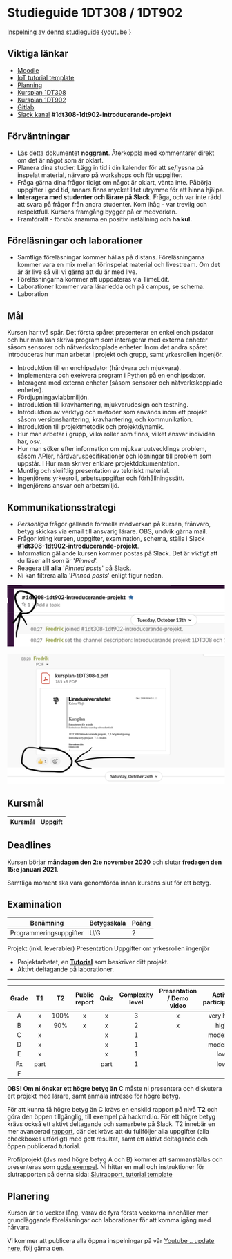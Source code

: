 # Studieguide 1DT308 / 1DT902

[Inspelning av denna studieguide](https://youtu.be/)
{youtube }


## 


## Viktiga länkar

- [Moodle]()
- [IoT tutorial template](https://hackmd.io/@lnu-iot/iot-tutorial)
- [Planning](https://hackmd.io/@lnu-iot/planning)
- [Kursplan 1DT308](https://kursplan.lnu.se/kursplaner/kursplan-1DT308-1.pdf)
- [Kursplan 1DT902](https://kursplan.lnu.se/kursplaner/kursplan-1DT902-1.pdf)
- [Gitlab](https://gitlab.lnu.se)
- [Slack kanal](coursepress.lnu.se) **#1dt308-1dt902-introducerande-projekt**

## Förväntningar

- Läs detta dokumentet **noggrant**. Återkoppla med kommentarer direkt om det är något som är oklart.
- Planera dina studier. Lägg in tid i din kalender för att se/lyssna på inspelat material, närvaro på workshops och för uppgifter.
- Fråga gärna dina frågor tidigt om något är oklart, vänta inte. Påbörja uppgifter i god tid, annars finns mycket litet utrymme för att hinna hjälpa.
- **Interagera med studenter och lärare på Slack**. Fråga, och var inte rädd att svara på frågor från andra studenter. Kom ihåg - var trevlig och respektfull. Kursens framgång bygger på er medverkan.
- Framförallt - försök anamma en positiv inställning och **ha kul.**

## Föreläsningar och laborationer

- Samtliga föreläsningar kommer hållas på distans. Föreläsningarna kommer vara en mix mellan förinspelat material och livestream. Om det är är live så vill vi gärna att du är med live.
- Föreläsningarna kommer att uppdateras via TimeEdit.
- Laborationer kommer vara lärarledda och på campus, se schema. 
- Laboration 


## Mål

Kursen har två spår. Det första spåret presenterar en enkel enchipsdator och hur man kan skriva program som interagerar med externa enheter såsom sensorer och nätverkskopplade enheter. Inom det andra spåret introduceras hur man arbetar i projekt och grupp, samt yrkesrollen ingenjör.

- Introduktion till en enchipsdator (hårdvara och mjukvara).
- Implementera och exekvera program i Python på en enchipsdator.
- Interagera med externa enheter (såsom sensorer och nätverkskopplade enheter).
- Fördjupningavlabbmiljön.
- Introduktion till kravhantering, mjukvarudesign och testning.
- Introduktion av verktyg och metoder som används inom ett projekt såsom versionshantering, kravhantering, och kommunikation.
- Introduktion till projektmetodik och projektdynamik.
- Hur man arbetar i grupp, vilka roller som finns, vilket ansvar individen har, osv.
- Hur man söker efter information om mjukvaruutvecklings problem, såsom APIer, hårdvaruspecifikationer och lösningar till problem som uppstår. l Hur man skriver enklare projektdokumentation.
- Muntlig och skriftlig presentation av tekniskt material.
- Ingenjörens yrkesroll, arbetsuppgifter och förhållningssätt.
- Ingenjörens ansvar och arbetsmiljö.


## Kommunikationsstrategi

- *Personliga* frågor gällande formella medverkan på kursen, frånvaro, betyg skickas via email till ansvarig lärare. OBS, undvik gärna mail.
- Frågor kring kursen, uppgifter, examination, schema, ställs i Slack **#1dt308-1dt902-introducerande-projekt**.
- Information gällande kursen kommer postas på Slack. Det är _viktigt_ att du läser allt som är '*Pinned*'.
- Reagera till **alla** '*Pinned posts*' på Slack.
- Ni kan filtrera alla '*Pinned posts*' enligt figur nedan.

![pinned-posts](images/pinned_slack.png)

![reactions](images/react_slack.png)

## Kursmål

| Kursmål			| Uppgift |
| :---: | :---: |



## Deadlines

Kursen börjar **måndagen den 2:e november 2020** och slutar **fredagen den 15:e januari 2021**.

Samtliga moment ska vara genomförda innan kursens slut för ett betyg.

## Examination


| Benämning | Betygsskala | Poäng |
| --- | --- | --- |
|  Programmeringsuppgifter  | U/G | 2 |
Projekt (inkl. leverabler)
Presentation
Uppgifter om yrkesrollen ingenjör

- Projektarbetet, en [**Tutorial**](https://hackmd.io/@lnu-iot/iot-tutorial) som beskriver ditt projekt.
- Aktivt deltagande på laborationer.

---



| Grade |  T1  |  T2  | Public report | Quiz | Complexity level | Presentation / Demo video | Active participation |
|:-----:|:----:|:----:|:-------------:|:----:|:--------------:|:----------:|:--------------------:|
|   A   |  x   | 100% |       x       |  x   |      3        |     x      |         very high            |
|   B   |  x   |  90% |       x       |  x   |      2        |     x      |          high           |
|   C   |  x   |      |               |  x   |      1        |            |         moderate            |
|   D   |  x   |      |               |  x   |       1        |            |         moderate            |
|   E   |  x   |      |               |  x   |       1        |            |       low            |
|   Fx  | part |      |               | part |       1        |            |       low            |
|   F   |      |      |               |      |                |            |                      |

**OBS! Om ni önskar ett högre betyg än C** måste ni presentera och diskutera ert projekt med lärare, samt anmäla intresse för högre betyg.

För att kunna få högre betyg än C krävs en enskild rapport på nivå **T2** och göra den öppen tillgänglig, till exempel på hackmd.io. För ett högre betyg krävs också ett aktivt deltagande och samarbete på Slack. T2 innebär en mer avancerad [rapport](https://hackmd.io/@lnu-iot/iot-tutorial), där det krävs att du fullföljer alla uppgifter (alla checkboxes utförligt) med gott resultat, samt ett aktivt deltagande och öppen publicerad tutorial.

Profilprojekt (dvs med högre betyg A och B) kommer att sammanställas och presenteras som [goda exempel](https://hackmd.io/@lnu-iot/good-examples). Ni hittar en mall och instruktioner för slutrapporten på denna sida:
[Slutrapport, tutorial template](https://hackmd.io/@lnu-iot/iot-tutorial)

## Planering

Kursen är tio veckor lång, varav de fyra första veckorna innehåller mer grundläggande föreläsningar och laborationer för att komma igång med hårvara. 

Vi kommer att publicera alla öppna inspelningar på vår [Youtube .. update here](), följ gärna den.